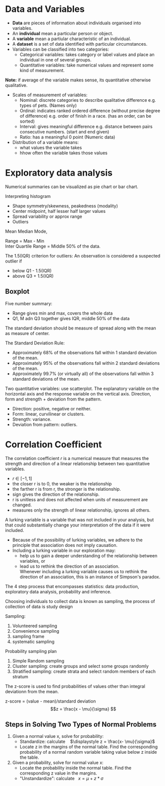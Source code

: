 # Data and Variables

* __Data__ are pieces of information about individuals organised into variables.
* An __individual__ mean a particular person or object.
* A __variable__ mean a partiular characteristic of an individual.
* A __dataset__ is a set of data identified with particular circumstances.
* Variables can be classified into two categories:
  * Categorical variables: takes category or label values and place an individual in one of several groups.
  * Quantitative variables: take numerical values and represent some kind of measurement.

__Note:__ if average of the variable makes sense, its quantitative otherwise qualitative.
  
* Scales of measurement of variables:
  * Nominal: discrete categories to describe qualitative difference e.g. types of pets. (Names only)
  * Ordinal: indicates ranked ordered difference (without precise degree of difference) e.g. order of finish in a race. (has an order, can be sorted)
  * Interval: gives meaningful difference e.g. distance between pairs consecutive numbers. (start and end given)
  * Ratio: has a meaningful 0 point (Numeric data)
* Distribution of a variable means:
  * what values the variable takes
  * hhow often the variable takes those values

# Exploratory data analysis

Numerical summaries can be visualized as pie chart or bar chart.

Interpreting histogram

* Shape symmetry/skewness, peakedness (modality)
* Center midpoint, half lesser half larger values
* Spread variability or approx range
* Outliers

Mean Median Mode,

Range = Max - Min <br>
Inter Quartile Range = Middle 50% of the data.

The 1.5(IQR) criterion for outliers: An observation is considered a suspected outlier if
* below Q1 - 1.5(IQR)
* above Q3 + 1.5(IQR)

## Boxplot

Five number summary:
* Range gives min and max, covers the whole data
* Q1, M adn Q3 together gives IQR, middle 50% of the data

The standard deviation should be measure of spread along with the mean as measure of center.

 The Standard Deviation Rule:

  *  Approximately 68% of the observations fall within 1 standard deviation of the mean.
  *  Approximately 95% of the observations fall within 2 standard deviations of the mean.
  *  Approximately 99.7% (or virtually all) of the observations fall within 3 standard deviations of the mean.

Two quantitative variables: use scatterplot. The explanatory variable on the horizontal axis and the response variable on the vertical axis. Direction, form and strength + deviation from the pattern.
* Direction: positive, negative or neither.
* Form: linear, curvilinear or clusters.
* Strength: variance.
* Deviation from pattern: outliers.

# Correlation Coefficient

The correlation coefficient $r$ is a numerical measure that measures the strength and direction of a linear relationship between two quantitative variables.

* $r \ \in \ [-1, 1]$
* the closer r is to 0, the weaker is the relationship
* the farther r is from r, the stronger is the relationship.
* sign gives the direction of the relationship.
* r is unitless and does not affected when units of measurement are changed.
* measures only the strength of linear relationship, ignores all others.



A lurking variable is a variable that was not included in your analysis, but that could substantially change your interpretation of the data if it were included.
* Because of the possibility of lurking variables, we adhere to the principle that association does not imply causation.
* Including a lurking variable in our exploration may:
  * help us to gain a deeper understanding of the relationship between variables, or
  * lead us to rethink the direction of an association.
<br>Whenever including a lurking variable causes us to rethink the direction of an association, this is an instance of Simpson's paradox.

The 4 step process that encompasses statistics: data production, exploratory data analysis, probability and inference.

Choosing individuals to collect data is known as sampling, the process of collection of data is study design

Sampling:
1. Volunteered sampling
2. Convenience sampling
3. sampling frame
4. systematic sampling

Probability sampling plan
1. Simple Random sampling
2. Cluster sampling: create groups and select some groups randomly
3. Stratified sampling: create strata and select random members of each stratum

The z-score is used to find probabilities of values other than integral deviationn from the mean.

z-score = (value - mean)/standard deviation 
$$z = \frac{x - \mu}{\sigma} $$

## Steps in Solving Two Types of Normal Problems

1. Given a normal value x, solve for probability:
   - Standardize: calculate &nbsp;&nbsp; $\displaystyle z = \frac{x- \mu}{\sigma}$
   - Locate z in the margins of the normal table. Find the corresponding probability of a normal random variable taking value below z inside the table.
2. Given a probability, solve for normal value x:
   -  Locate the probability inside the normal table. Find the corresponding z value in the margins.
   - "Unstandardize": calculate &nbsp;&nbsp;$x = \mu + z * \sigma$